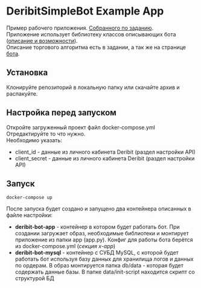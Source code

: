 # DeribitSimpleBot Example App

Пример рабочего приложения. [Собранного по заданию](https://github.com/n-eliseev/deribitsimplebotapp/blob/master/algalon_developer_test_ru.pdf).\
Приложение использует библиотеку классов описывающих бота ([описание и возможности](https://github.com/n-eliseev/deribitsimplebot)).\
Описание торгового алгоритма есть в задании, а так же на странице [бота](https://github.com/n-eliseev/deribitsimplebot).

## Установка
Клонируйте репозиторий в локальную папку или скачайте архив и распакуйте.

## Настройка перед запуском
Откройте загруженный проект файл docker-compose.yml\
Отредактируйте то что нужно.\
Необходимо указать:
 - client_id - данные из личного кабинета Deribit (раздел настройки API) 
 - client_secret - данные из личного кабинета Deribit (раздел настройки API)

## Запуск
```
docker-compose up
```
После запуска будет создано и запущено два контейнера описанных в файле настройки:
 - **deribit-bot-app** - контейнер в котором будет работать бот. При создании загружает образ, необходимые библиотеки и монтирует приложение из папки app (app.py). Конфиг для работы бота берётся из docker-compose.yml (*секция x-app*)
  - **deribit-bot-mysql** - контейнер с СУБД MySQL, с которой будет работать бот используя базу данных для хранилища логов и данных по ордерам. В образ монтируется папка db/data - которая будет содержать данные базы. В папке data/init-script находится скрипт со структурой БД 